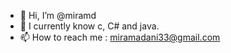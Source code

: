 - 👋 Hi, I’m @miramd
- 🌱 I currently know c, C# and java.
- 📫 How to reach me : miramadani33@gmail.com

<!---
miramd/miramd is a ✨ special ✨ repository because its `README.md` (this file) appears on your GitHub profile.
You can click the Preview link to take a look at your changes.
--->
